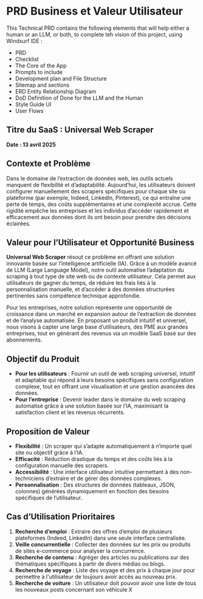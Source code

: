 # PRD Business et Valeur Utilisateur

This Technical PRD contains the following elements that will help either a human or an LLM, or both, to complete teh vision of this project, using Windsurf IDE :

- PRD
- Checklist
- The Core of the App
- Prompts to include
- Development plan and File Structure
- Sitemap and sections
- ERD Entity Relationship Diagram
- DoD Definition of Done for the LLM and the Human
- Style Guide UI
- User Flows

## **Titre du SaaS : Universal Web Scraper**

**Date : 13 avril 2025**

## **Contexte et Problème**

Dans le domaine de l’extraction de données web, les outils actuels manquent de flexibilité et d’adaptabilité. Aujourd’hui, les utilisateurs doivent configurer manuellement des scrapers spécifiques pour chaque site ou plateforme (par exemple, Indeed, LinkedIn, Pinterest), ce qui entraîne une perte de temps, des coûts supplémentaires et une complexité accrue. Cette rigidité empêche les entreprises et les individus d’accéder rapidement et efficacement aux données dont ils ont besoin pour prendre des décisions éclairées.

## **Valeur pour l’Utilisateur et Opportunité Business**

**Universal Web Scraper** résout ce problème en offrant une solution innovante basée sur l’intelligence artificielle (IA). Grâce à un modèle avancé de LLM (Large Language Model), notre outil automatise l’adaptation du scraping à tout type de site web ou de contexte utilisateur. Cela permet aux utilisateurs de gagner du temps, de réduire les frais liés à la personnalisation manuelle, et d’accéder à des données structurées pertinentes sans compétence technique approfondie. 

Pour les entreprises, notre solution représente une opportunité de croissance dans un marché en expansion autour de l’extraction de données et de l’analyse automatisée. En proposant un produit intuitif et universel, nous visons à capter une large base d’utilisateurs, des PME aux grandes entreprises, tout en générant des revenus via un modèle SaaS basé sur des abonnements.

## **Objectif du Produit**

- **Pour les utilisateurs** : Fournir un outil de web scraping universel, intuitif et adaptable qui répond à leurs besoins spécifiques sans configuration complexe, tout en offrant une visualisation et une gestion avancées des données.
- **Pour l’entreprise** : Devenir leader dans le domaine du web scraping automatisé grâce à une solution basée sur l’IA, maximisant la satisfaction client et les revenus récurrents.

## **Proposition de Valeur**

- **Flexibilité** : Un scraper qui s’adapte automatiquement à n’importe quel site ou objectif grâce à l’IA.
- **Efficacité** : Réduction drastique du temps et des coûts liés à la configuration manuelle des scrapers.
- **Accessibilité** : Une interface utilisateur intuitive permettant à des non-techniciens d’extraire et de gérer des données complexes.
- **Personnalisation** : Des structures de données (tableaux, JSON, colonnes) générées dynamiquement en fonction des besoins spécifiques de l’utilisateur.

## **Cas d’Utilisation Prioritaires**

1. **Recherche d’emploi** : Extraire des offres d’emploi de plusieurs plateformes (Indeed, LinkedIn) dans une seule interface centralisée.
2. **Veille concurrentielle** : Collecter des données sur les prix ou produits de sites e-commerce pour analyser la concurrence.
3. **Recherche de contenu** : Agréger des articles ou publications sur des thématiques spécifiques à partir de divers médias ou blogs.
4. **Recherche de voyage** : Liste des voyage et des prix à chaque jour pour permettre à l'utilisateur de toujours avoir accès au nouveau prix.
5. **Recherche de voiture** : Un utilisateur doit pouvoir avoir une liste de tous les nouveaux posts concernant son véhicule X